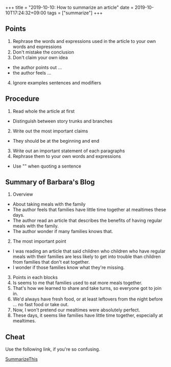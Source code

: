 +++
title =  "2019-10-10: How to summarize an article"
date = 2019-10-10T17:24:32+09:00
tags = ["summarize"]
+++

## Points
1. Rephrase the words and expressions used in the article 
   to your own words and expressions
2. Don't mistake the conclusion
3. Don't claim your own idea
  - the author points out ...
  - the author feels ...
4. Ignore examples sentences and modifiers

## Procedure
1. Read whole the article at first
  - Distinguish between story trunks and branches
2. Write out the most important claims
  - They should be at the beginning and end
3. Write out an important statement of each paragraphs
4. Rephrase them to your own words and expressions
  - Use "" when quoting a sentence

## Summary of Barbara's Blog

1. Overview
  - About taking meals with the family
  - The author feels that families have little time together at mealtimes these days.
  - The author read an article that describes the benefits of having regular meals with the family.
  - The author wonder if many families knows that.
2. The most important point
  - I was reading an article that said
    children who children who have regular meals with their families are less likely to
    get into trouble than children from families that don't eat together.
  - I wonder if those families know what they're missing.
3. Points in each blocks
  1. Is seems to me that families used to eat more meals together.
  2. That's how we learned to share and take turns, so everyone got to join in.
  3. We'd always have fresh food, or at least leftovers from the night before ...
     no fast food or take out.
  4. Now, I won't pretend our mealtimes were absolutely perfect.
  5. These days, it seems like families have little time together, especially at mealtimes.

## Cheat

Use the following link, if you're so confusing.

[SummarizeThis](https://www.summarizethis.com)


